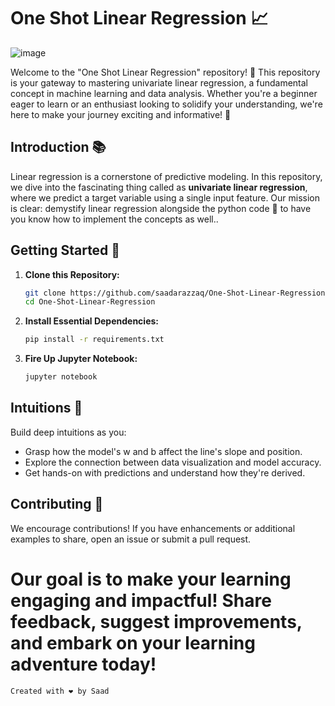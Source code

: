 # One Shot Linear Regression 📈


![image](https://github.com/SaadARazzaq/One-Shot-Linear-Regression/assets/123338307/a688808a-2a8f-425a-9498-c5ae84b4cc38)

Welcome to the "One Shot Linear Regression" repository! 🚀 This repository is your gateway to mastering univariate linear regression, a fundamental concept in machine learning and data analysis. Whether you're a beginner eager to learn or an enthusiast looking to solidify your understanding, we're here to make your journey exciting and informative! 🌟

## Introduction 📚

Linear regression is a cornerstone of predictive modeling. In this repository, we dive into the fascinating thing called as **univariate linear regression**, where we predict a target variable using a single input feature. Our mission is clear: demystify linear regression alongside the python code 🐍 to have you know how to implement the concepts as well..

## Getting Started 🏁

1. **Clone this Repository:**
   ```bash
   git clone https://github.com/saadarazzaq/One-Shot-Linear-Regression.git
   cd One-Shot-Linear-Regression

2. **Install Essential Dependencies:**
   ```bash
   pip install -r requirements.txt

3. **Fire Up Jupyter Notebook:**
   ```bash
   jupyter notebook

## Intuitions 🧠

Build deep intuitions as you:

- Grasp how the model's w and b affect the line's slope and position.
- Explore the connection between data visualization and model accuracy.
- Get hands-on with predictions and understand how they're derived.

## Contributing 🤝

We encourage contributions! If you have enhancements or additional examples to share, open an issue or submit a pull request.


# Our goal is to make your learning engaging and impactful! Share feedback, suggest improvements, and embark on your learning adventure today!

```bash
Created with ❤️ by Saad

